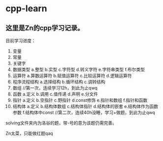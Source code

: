 # cpp-learn

## 这里是Zn的cpp学习记录。

 目前学习进度：
 1. 变量
 2. 常量
 3. 关键字
 4. 数据类型  a.整型  b.实型  c.字符型 d.转义字符  e.字符串类型 f.布尔类型
 5. 运算符 a.算数运算符 b.赋值运算符 c.比较运算符 d.逻辑运算符
 6. 程序流程结构  a.选择结构  b.循环结构  c.调转结构
 7. 数组 //第一次，连续学习12h，到此为止qwq
 8. 函数  a.定义  b.调用  c.值传递 d.声明 e.分文件
 9. 指针  a.定义  b.空指针 c.野指针 d.const修饰 e.指针和数组 f.指针和函数
 10. 结构体  a.定义  b.结构体数组 c.结构体指针 d.结构体的嵌套  e.结构体作为函数参数 f.结构体中const //第二次，连续40h没睡，学习+做题，到此为止qwq

 solving文件夹内为洛谷的题，带-号的意为该题仍需完善。

 Zn太菜，只能做红题qaq
